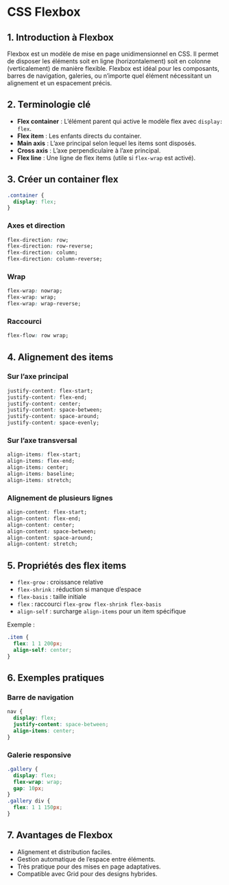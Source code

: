 # CSS Flexbox

## 1. Introduction à Flexbox

Flexbox est un modèle de mise en page unidimensionnel en CSS. Il permet de disposer les éléments soit en ligne (horizontalement) soit en colonne (verticalement) de manière flexible. Flexbox est idéal pour les composants, barres de navigation, galeries, ou n’importe quel élément nécessitant un alignement et un espacement précis.

## 2. Terminologie clé

* **Flex container** : L’élément parent qui active le modèle flex avec `display: flex`.
* **Flex item** : Les enfants directs du container.
* **Main axis** : L’axe principal selon lequel les items sont disposés.
* **Cross axis** : L’axe perpendiculaire à l’axe principal.
* **Flex line** : Une ligne de flex items (utile si `flex-wrap` est activé).

## 3. Créer un container flex

```css
.container {
  display: flex;
}
```

### Axes et direction

```css
flex-direction: row;
flex-direction: row-reverse;
flex-direction: column;
flex-direction: column-reverse;
```

### Wrap

```css
flex-wrap: nowrap;
flex-wrap: wrap;
flex-wrap: wrap-reverse;
```

### Raccourci

```css
flex-flow: row wrap;
```

## 4. Alignement des items

### Sur l’axe principal

```css
justify-content: flex-start;
justify-content: flex-end;
justify-content: center;
justify-content: space-between;
justify-content: space-around;
justify-content: space-evenly;
```

### Sur l’axe transversal

```css
align-items: flex-start;
align-items: flex-end;
align-items: center;
align-items: baseline;
align-items: stretch;
```

### Alignement de plusieurs lignes

```css
align-content: flex-start;
align-content: flex-end;
align-content: center;
align-content: space-between;
align-content: space-around;
align-content: stretch;
```

## 5. Propriétés des flex items

* `flex-grow` : croissance relative
* `flex-shrink` : réduction si manque d’espace
* `flex-basis` : taille initiale
* `flex` : raccourci `flex-grow flex-shrink flex-basis`
* `align-self` : surcharge `align-items` pour un item spécifique

Exemple :

```css
.item {
  flex: 1 1 200px;
  align-self: center;
}
```

## 6. Exemples pratiques

### Barre de navigation

```css
nav {
  display: flex;
  justify-content: space-between;
  align-items: center;
}
```

### Galerie responsive

```css
.gallery {
  display: flex;
  flex-wrap: wrap;
  gap: 10px;
}
.gallery div {
  flex: 1 1 150px;
}
```

## 7. Avantages de Flexbox

* Alignement et distribution faciles.
* Gestion automatique de l’espace entre éléments.
* Très pratique pour des mises en page adaptatives.
* Compatible avec Grid pour des designs hybrides.
